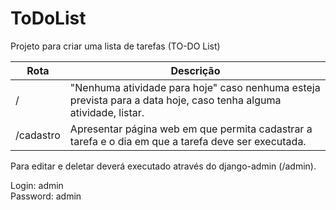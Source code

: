 # ToDoList

Projeto para criar uma lista de tarefas (TO-DO List)

|Rota     |  Descrição                                                                                                      |
|---------|-----------------------------------------------------------------------------------------------------------------|
|/        |"Nenhuma atividade para hoje" caso nenhuma esteja prevista para a data hoje, caso tenha alguma atividade, listar.|
|/cadastro|Apresentar página web em que permita cadastrar a tarefa e o dia em que a tarefa deve ser executada.              |

Para editar e deletar deverá executado através do django-admin (/admin). <br>

Login: admin <br>
Password: admin
